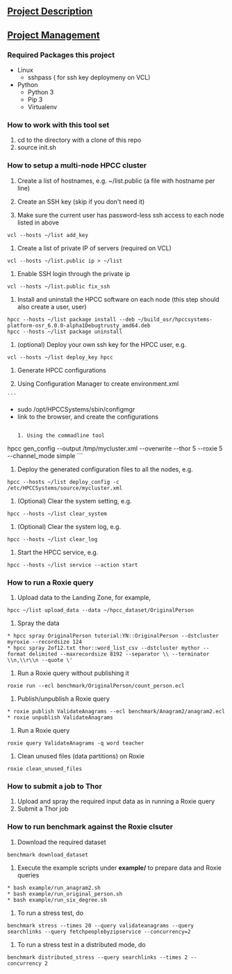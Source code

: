 ## [Project Description](https://github.ncsu.edu/OSR/elastic-hpcc/wiki/)

## [Project Management](https://github.ncsu.edu/OSR/elastic-hpcc/wiki/Project-Management)


### Required Packages this project
* Linux
  - sshpass ( for ssh key deploymeny on VCL)
* Python
  - Python 3
  - Pip 3
  - Virtualenv

### How to work with this tool set
1. cd to the directory with a clone of this repo
2. source init.sh

### How to setup a multi-node HPCC cluster
1. Create a list of hostnames, e.g. ~/list.public (a file with hostname per line)

1. Create an SSH key (skip if you don't need it)

1. Make sure the current user has password-less ssh access to each node listed in above

  ```
vcl --hosts ~/list add_key
  ```

1. Create a list of private IP of servers (required on VCL)

  ```
vcl --hosts ~/list.public ip > ~/list
  ```
1. Enable SSH login through the private ip

  ```
vcl --hosts ~/list.public fix_ssh
  ```
1. Install and uninstall the HPCC software on each node (this step should also create a user, user)

  ```
hpcc --hosts ~/list package install --deb ~/build_osr/hpccsystems-platform-osr_6.0.0-alpha1Debugtrusty_amd64.deb
hpcc --hosts ~/list package uninstall
  ```
1. (optional) Deploy your own ssh key for the HPCC user, e.g.

  ```
vcl --hosts ~/list deploy_key hpcc
  ```
1. Generate HPCC configurations 

  1. Using Configuration Manager to create environment.xml

    ```
* sudo /opt/HPCCSystems/sbin/configmgr
* link to the browser, and create the configurations
    ```

  1. Using the commadline tool

    ```
hpcc gen_config --output /tmp/mycluster.xml --overwrite --thor 5 --roxie 5 --channel_mode simple
    ```

1. Deploy the generated configuration files to all the nodes, e.g.

  ```
hpcc --hosts ~/list deploy_config -c /etc/HPCCSystems/source/mycluster.xml
  ```
1. (Optional) Clear the system setting, e.g.

  ```
hpcc --hosts ~/list clear_system
  ```
1. (Optional) Clear the system log, e.g.

  ```
hpcc --hosts ~/list clear_log
  ```
1. Start the HPCC service, e.g.

  ```
hpcc --hosts ~/list service --action start
  ```

### How to run a Roxie query
1. Upload data to the Landing Zone, for example,

  ```
hpcc ~/list upload_data --data ~/hpcc_dataset/OriginalPerson
  ```
1. Spray the data

  ```
* hpcc spray OriginalPerson tutorial:YN::OriginalPerson --dstcluster myroxie --recordsize 124
* hpcc spray 2of12.txt thor::word_list_csv --dstcluster mythor --format delimited --maxrecordsize 8192 --separator \\ --terminator \\n,\\r\\n --quote \'
  ```
1. Run a Roxie query without publishing it

  ```
roxie run --ecl benchmark/OriginalPerson/count_person.ecl
  ```
1. Publish/unpublish a Roxie query

  ```
* roxie publish ValidateAnagrams --ecl benchmark/Anagram2/anagram2.ecl
* roxie unpublish ValidateAnagrams
  ```

1. Run a Roxie query

  ```
roxie query ValidateAnagrams -q word teacher
  ```
1. Clean unused files (data partitions) on Roxie

  ```
roxie clean_unused_files
  ```

### How to submit a job to Thor
1. Upload and spray the required input data as in running a Roxie query
1. Submit a Thor job


### How to run benchmark against the Roxie clsuter
1. Download the required dataset

  ```
benchmark download_dataset
  ```
1. Execute the example scripts under **example/** to prepare data and Roxie queries

  ```
* bash example/run_anagram2.sh
* bash example/run_original_person.sh
* bash example/run_six_degree.sh
  ```

1. To run a stress test, do

  ```
benchmark stress --times 20 --query validateanagrams --query searchlinks --query fetchpeoplebyzipservice --concurrency=2
  ```

1. To run a stress test in a distributed mode, do

  ```
benchmark distributed_stress --query searchlinks --times 2 --concurrency 2
  ```
